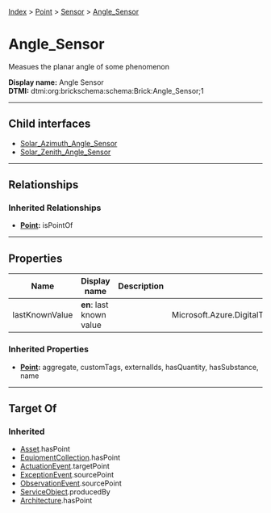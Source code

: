 [Index](../../../index.md) > [Point](../../Point.md) > [Sensor](../Sensor.md) > [Angle_Sensor](#)
# Angle_Sensor

Measues the planar angle of some phenomenon


**Display name:** Angle Sensor<br />
**DTMI:** dtmi:org:brickschema:schema:Brick:Angle_Sensor;1

---

## Child interfaces
* [Solar_Azimuth_Angle_Sensor](Solar_Azimuth_Angle_Sensor.md)
* [Solar_Zenith_Angle_Sensor](Solar_Zenith_Angle_Sensor.md)

---

## Relationships

### Inherited Relationships
* **[Point](../../Point.md):** isPointOf

---

## Properties

|Name|Display name|Description|Schema|Writable|
|-|-|-|-|-|
|lastKnownValue|**en**: last known value||Microsoft.Azure.DigitalTwins.Parser.Models.DTObjectInfo|True|
### Inherited Properties
* **[Point](../../Point.md):** aggregate, customTags, externalIds, hasQuantity, hasSubstance, name

---

## Target Of
### Inherited
* [Asset](../../../Asset/Asset.md).hasPoint
* [EquipmentCollection](../../../Collection/EquipmentCollection.md).hasPoint
* [ActuationEvent](../../../Event/PointEvent/ActuationEvent.md).targetPoint
* [ExceptionEvent](../../../Event/PointEvent/ExceptionEvent.md).sourcePoint
* [ObservationEvent](../../../Event/PointEvent/ObservationEvent.md).sourcePoint
* [ServiceObject](../../../Information/ServiceObject/ServiceObject.md).producedBy
* [Architecture](../../../Space/Architecture/Architecture.md).hasPoint
